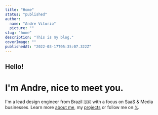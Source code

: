 ```yaml
---
title: "Home"
status: "published"
author:
  name: "Andre Vitorio"
  picture: ""
slug: "home"
description: "This is my blog."
coverImage: ""
publishedAt: "2022-03-17T05:35:07.322Z"
---
```


## Hello!

# I'm Andre, nice to meet you.

I'm a lead design engineer from Brazil 🇧🇷 with a focus on SaaS & Media businesses. Learn more [about me](/about), my [projects](/projects) or follow me on [𝕏](https://twitter.com/AndreVitorio).
